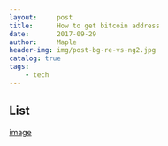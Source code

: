 ```yaml
---
layout:     post
title:      How to get bitcoin address
date:       2017-09-29
author:     Maple
header-img: img/post-bg-re-vs-ng2.jpg
catalog: true
tags:
    - tech
---
```


## List

[image](https://github.com/MapleLaker/MapleLaker.github.io/tree/master/img/bitcoin-address.png)


